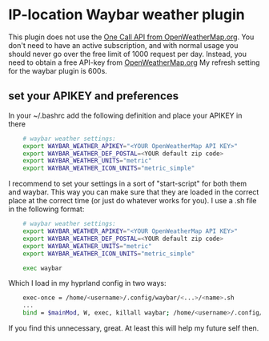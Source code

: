 IP-location Waybar weather plugin
=====================

This plugin does not use the [One Call API from OpenWeatherMap.org](https://openweathermap.org/api/one-call-3).
You don't need to have an active subscription, and with normal usage you should never go over the free limit of 1000 request per day.
Instead, you need to obtain a free API-key from [OpenWeatherMap.org](https://home.openweathermap.org/users/sign_up)
My refresh setting for the waybar plugin is 600s.


## set your APIKEY and preferences

In your ~/.bashrc add the following definition and place your APIKEY in there

```bash
    # waybar weather settings:
    export WAYBAR_WEATHER_APIKEY="<YOUR OpenWeatherMap API KEY>"                                    # Get one from their website
    export WAYBAR_WEATHER_DEF_POSTAL=<YOUR default zip code>                                        # For when you want another place as fallback
    export WAYBAR_WEATHER_UNITS="metric"                                                            # General units (metric[°C and m/s] / imperial[°F and mph] / metric_simple[° and m/s] / standard[K and m/sec])
    export WAYBAR_WEATHER_ICON_UNITS="metric_simple"                                                # What appears in your waybar (not the tooltip)
```
I recommend to set your settings in a sort of "start-script" for both them and waybar. This way you can make sure that they are loaded in the correct place at the correct time (or just do whatever works for you).
I use a .sh file in the following format:

```bash
    # waybar weather settings:
    export WAYBAR_WEATHER_APIKEY="<YOUR OpenWeatherMap API KEY>"                                    
    export WAYBAR_WEATHER_DEF_POSTAL=<YOUR default zip code>                                       
    export WAYBAR_WEATHER_UNITS="metric"
    export WAYBAR_WEATHER_ICON_UNITS="metric_simple"

    exec waybar
```

Which I load in my hyprland config in two ways:
```bash
    exec-once = /home/<username>/.config/waybar/<...>/<name>.sh
    ...                           
    bind = $mainMod, W, exec, killall waybar; /home/<username>/.config/waybar/<...>/<name>.sh
```

If you find this unnecessary, great. At least this will help my future self then.
